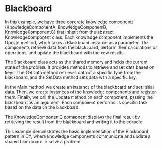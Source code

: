 # Blackboard

In this example, we have three concrete knowledge components (KnowledgeComponentA, KnowledgeComponentB, KnowledgeComponentC) that inherit from the abstract KnowledgeComponent class. Each knowledge component implements the Update method, which takes a Blackboard instance as a parameter. The components retrieve data from the blackboard, perform their calculations or operations, and update the blackboard with the new results.

The Blackboard class acts as the shared memory and holds the current state of the problem. It provides methods to retrieve and set data based on keys. The GetData method retrieves data of a specific type from the blackboard, and the SetData method sets data with a specific key.

In the Main method, we create an instance of the blackboard and set initial data. Then, we create instances of the knowledge components and register them. Finally, we call the Update method on each component, passing the blackboard as an argument. Each component performs its specific task based on the data on the blackboard.

The KnowledgeComponentC component displays the final result by retrieving the result from the blackboard and writing it to the console.

This example demonstrates the basic implementation of the Blackboard pattern in C#, where knowledge components communicate and update a shared blackboard to solve a problem.